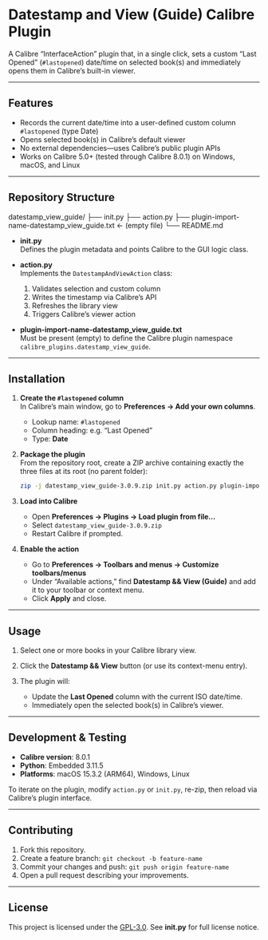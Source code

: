 # Datestamp and View (Guide) Calibre Plugin

A Calibre “InterfaceAction” plugin that, in a single click, sets a custom “Last Opened” (`#lastopened`) date/time on selected book(s) and immediately opens them in Calibre’s built-in viewer.

---

## Features

- Records the current date/time into a user-defined custom column `#lastopened` (type Date)  
- Opens selected book(s) in Calibre’s default viewer  
- No external dependencies—uses Calibre’s public plugin APIs  
- Works on Calibre 5.0+ (tested through Calibre 8.0.1) on Windows, macOS, and Linux  

---

## Repository Structure


datestamp\_view\_guide/
├── init.py
├── action.py
├── plugin-import-name-datestamp\_view\_guide.txt   ← (empty file)
└── README.md


- **init.py**  
  Defines the plugin metadata and points Calibre to the GUI logic class.

- **action.py**  
  Implements the `DatestampAndViewAction` class:  
  1. Validates selection and custom column  
  2. Writes the timestamp via Calibre’s API  
  3. Refreshes the library view  
  4. Triggers Calibre’s viewer action  

- **plugin-import-name-datestamp_view_guide.txt**  
  Must be present (empty) to define the Calibre plugin namespace  
  `calibre_plugins.datestamp_view_guide`.

---

## Installation

1. **Create the `#lastopened` column**  
   In Calibre’s main window, go to **Preferences → Add your own columns**.  
   - Lookup name: `#lastopened`  
   - Column heading: e.g. “Last Opened”  
   - Type: **Date**

2. **Package the plugin**  
   From the repository root, create a ZIP archive containing exactly the three files at its root (no parent folder):
   ```bash
   zip -j datestamp_view_guide-3.0.9.zip init.py action.py plugin-import-name-datestamp_view_guide.txt

3. **Load into Calibre**

   * Open **Preferences → Plugins → Load plugin from file…**
   * Select `datestamp_view_guide-3.0.9.zip`
   * Restart Calibre if prompted.

4. **Enable the action**

   * Go to **Preferences → Toolbars and menus → Customize toolbars/menus**
   * Under “Available actions,” find **Datestamp && View (Guide)** and add it to your toolbar or context menu.
   * Click **Apply** and close.

---

## Usage

1. Select one or more books in your Calibre library view.
2. Click the **Datestamp && View** button (or use its context-menu entry).
3. The plugin will:

   * Update the **Last Opened** column with the current ISO date/time.
   * Immediately open the selected book(s) in Calibre’s viewer.

---

## Development & Testing

* **Calibre version**: 8.0.1
* **Python**: Embedded 3.11.5
* **Platforms**: macOS 15.3.2 (ARM64), Windows, Linux

To iterate on the plugin, modify `action.py` or `init.py`, re-zip, then reload via Calibre’s plugin interface.

---

## Contributing

1. Fork this repository.
2. Create a feature branch: `git checkout -b feature-name`
3. Commit your changes and push: `git push origin feature-name`
4. Open a pull request describing your improvements.

---

## License

This project is licensed under the [GPL-3.0](https://www.gnu.org/licenses/gpl-3.0.html). See **init.py** for full license notice.

